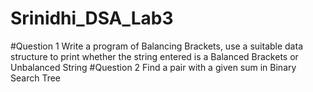 # Srinidhi_DSA_Lab3
#Question 1
Write a program of Balancing Brackets, use a suitable data structure to print whether the string entered is a Balanced Brackets or Unbalanced String
#Question 2
Find a pair with a given sum in Binary Search Tree

